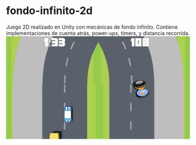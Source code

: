 # fondo-infinito-2d
Juego 2D realizado en Unity con mecánicas de fondo infinito.
Contiene implementaciones de cuenta atrás, power-ups, timers, y distancia recorrida.
![In-Game Screenshot](https://github.com/epapasidero/fondo-infinito-2d/blob/master/img.png)

